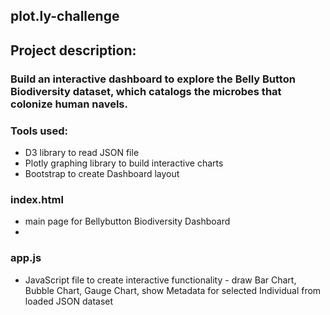 ## plot.ly-challenge

## Project description:
### Build an interactive dashboard to explore the Belly Button Biodiversity dataset, which catalogs the microbes that colonize human navels.

### Tools used:
* D3 library to read JSON file
* Plotly graphing library to build interactive charts
* Bootstrap to create Dashboard layout


### index.html
* main page for Bellybutton Biodiversity Dashboard
* 
### app.js
* JavaScript file to create interactive functionality - draw Bar Chart, Bubble Chart, Gauge Chart, show Metadata for selected Individual from loaded JSON dataset
